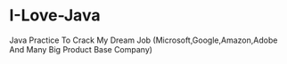 # I-Love-Java
Java Practice To Crack My Dream Job (Microsoft,Google,Amazon,Adobe And Many Big Product Base Company)
